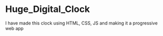 # Huge_Digital_Clock
I have made this clock using HTML, CSS, JS and making it a progressive web app
